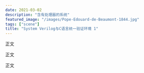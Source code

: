 ```yaml
---
date: 2021-03-02
description: "含有处理器的系统"
featured_image: "/images/Pope-Edouard-de-Beaumont-1844.jpg"
tags: ["scene"]
title: "System Verilog与C语言统一验证环境 1"
---
```


正文

正文

正文


